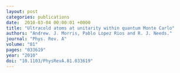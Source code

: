```yaml
---
layout: post
categories: publications
date:  2010-03-04 00:00:01 +0000
title: "Ultracold atoms at unitarity within quantum Monte Carlo"
authors: "Andrew. J. Morris, Pablo Lopez Rios and R. J. Needs."
journal: "Phys. Rev. A"
volume: "81"
pages: "033619"
year: "2010"
doi: "10.1103/PhysRevA.81.033619"
---
```

